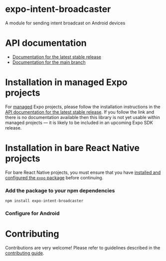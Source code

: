 # expo-intent-broadcaster

A module for sending intent broadcast on Android devices

# API documentation

- [Documentation for the latest stable release](https://docs.expo.dev/versions/latest/sdk/intent-broadcaster/)
- [Documentation for the main branch](https://docs.expo.dev/versions/unversioned/sdk/intent-broadcaster/)

# Installation in managed Expo projects

For [managed](https://docs.expo.dev/archive/managed-vs-bare/) Expo projects, please follow the installation instructions in the [API documentation for the latest stable release](#api-documentation). If you follow the link and there is no documentation available then this library is not yet usable within managed projects &mdash; it is likely to be included in an upcoming Expo SDK release.

# Installation in bare React Native projects

For bare React Native projects, you must ensure that you have [installed and configured the `expo` package](https://docs.expo.dev/bare/installing-expo-modules/) before continuing.

### Add the package to your npm dependencies

```
npm install expo-intent-broadcaster
```

### Configure for Android

# Contributing

Contributions are very welcome! Please refer to guidelines described in the [contributing guide](https://github.com/expo/expo#contributing).
